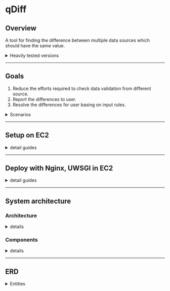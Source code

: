 # qDiff
## Overview
A tool for finding the difference between multiple data sources which should have the same value.

<details><summary> Heavily tested versions
</summary>

|Django     | Python 2  | Python 3  |
| --------- | ----------| --------- |
| 1.11.15   |     V     |           |
| 2.0.5     |           |     V     |

</details>

---
## Goals
1. Reduce the efforts required to check data validation from different source.
1. Report the differences to user.
1. Resolve the differences for user basing on input rules.

<details><summary>Scenarios
</summary>

* Comparing tables within same database
* Comparing tables from different databases
* Comparing tables with different range of data within same/different database
* Comparing table and CSV file
* Comparing unordered CSV file and database 
</details>

---
## Setup on EC2
<details><summary> detail guides
</summary>

### Install
<details><summary> detail guides
</summary>


1. install mysql
    ```shell
    sudo yum install mysql-server
    ```
1. install python 3.6
    ```shell
    sudo yum install python36
    ```
1. clone repository
    ```shell
    ssh-agent bash -c 'ssh-add /path/to/your/private/rsakey; git clone git@github.com:analyticsMD/datadiff.git'
    ```
1. install gcc for compiling mysql-connector
    ```shell
    sudo yum install gcc
    ```
1. install python-devel for compiling mysql-connector
    ```shell
    sudo yum install -y python36-devel
    ```
1. install dependency
    ```shell
    python3 -m pip install -r datadiff/requirements.txt --user
    ```
</details>


### Setup database - mysql
<details><summary> detail guides
</summary>

1. start mysql server
    ```shell
    sudo service mysqld start
    ```
1. login into mysql with root user
    ```shell
    mysql -u root -p
    ```
1. create database qdiff and qdiff_test
    ```shell
    mysql> create database qdiff;
    mysql> create database qdiff_test;
    ```
1. change database password in the /qdiff/setting/settings.py and settings_test.py
1. install the database schema
    ```shell
    python3 manage.py makemigrations
    python3 manage.py migrate
    ```
</details>

### install rabbitmq as broker for celery
<details><summary> detail guides
</summary>

1. install Erlang Version 20.1
    ```
    cd /opt
    sudo wget https://github.com/rabbitmq/erlang-rpm/releases/download/v20.1.7/erlang-20.1.7-1.el6.x86_64.rpm
    sudo rpm -ivh erlang-20.1.7-1.el6.x86_64.rpm
    ```
1. install Socat
    ```
    sudo yum install socat
    ```
1. RabbitMQ v3.7.0
    ```
    sudo wget https://dl.bintray.com/rabbitmq/all/rabbitmq-server/3.7.0/rabbitmq-server-3.7.0-1.el6.noarch.rpm
    sudo rpm -ivh rabbitmq-server-3.7.0-1.el6.noarch.rpm
    ```
1. start rabbitmq, run the command
    ```
    rabbitmq-server
    ```
1. or you can start rabbitmq as service
    ```
    sudo service rabbitmq-server start
    ```
</details>


### start celery worker, use daemon or inline cli. 
<details><summary> detail guides
</summary>

```
celery -A qdiff worker -l info --detach
```
You can also check http://docs.celeryproject.org/en/latest/userguide/daemonizing.html
</details>

### Sanity test
<details><summary> detail guides
</summary>

1. run command
    ```shell
    sudo python3 manage.py test
    ```
1. Cheers if all the test cases are successful
</details>
</details>

---
## Deploy with Nginx, UWSGI in EC2
<details><summary> detail guides
</summary>

### pull the code into the folder /opt/datadiff/
<details><summary> detail guides
</summary>

1. make directory /opt/
    ```shell
    sudo mkdir /opt
    ```
1. clone the code with git
    ```shell
    cd /opt
    git clone git@github.com:analyticsMD/datadiff.git
    ``` 
</details>

### install uwsgi
<details><summary> detail guides
</summary>

1. run command
    ```shell
    sudo python3 -m pip install uwsgi
    ```
</details>

### install nginx
<details><summary> detail guides
</summary>

1. run command
    ```shell
    sudo yum install nginx
    ```
</details>

### create qdiff.conf file for nginx
<details><summary> detail guides
</summary>

1. run command
    ```shell
    sudo vim /etc/nginx/nginx.conf
    ```
1. edit context for your requirement, this is a simple sample
    ```
    user ec2-user ec2-user;
    worker_processes auto;
    error_log /var/log/nginx/error.log;
    pid /var/run/nginx.pid;
    include /usr/share/nginx/modules/*.conf;

    events {
        worker_connections 1024;
    }
    http {
        server_names_hash_bucket_size 128;
        log_format  main  '$remote_addr - $remote_user [$time_local] "$request" '
                          '$status $body_bytes_sent "$http_referer" '
                          '"$http_user_agent" "$http_x_forwarded_for"';

        access_log  /var/log/nginx/access.log  main;

        sendfile            on;
        tcp_nopush          on;
        tcp_nodelay         on;
        keepalive_timeout   65;
        types_hash_max_size 2048;
        include             /etc/nginx/mime.types;
        default_type        application/octet-stream;
        include /etc/nginx/conf.d/*.conf;
        include /etc/nginx/sites-enable/*;
        index   index.html index.htm;
    }
    ```
</details>

### create qdiff_nginx.conf for nginx
<details><summary> detail guides
</summary>

1. make two directories, /etc/nginx/sites-enable/ and /etc/nginx/sites-available/
    ```shell
    mkdir /etc/nginx/sites-enable/
    mkdir /etc/nginx/sites-available/
    ```
1. create qdiff_nginx.conf in /etc/nginx/sites-available/
    ```shell
    sudo vim /etc/nginx/sites-available/qdiff_nginx.conf
    ```
1. edit content as follow
    ```
    # the upstream component nginx needs to connect to
    upstream django {
        server unix:///opt/datadiff/qdiff.sock; # for a file socket
        # server 127.0.0.1:8001; # for a web port socket
    }

    # configuration of the server
    server {
        # the port your site will be served on
        listen      8000;
        # the domain name it will serve for
        server_name ec2-54-183-250-158.us-west-1.compute.amazonaws.com; # substitute your machine's IP address or FQDN
        charset     utf-8;

        # max upload size
        client_max_body_size 1000M;   # adjust to taste

        # Django media
        location /media  {
            alias /opt/datadiff/media;  # your Django project's media files - amend as required
        }
        location /static {
            alias /opt/datadiff/static; # your Django project's static files - amend as required
        }

        # Finally, send all non-media requests to the Django server.
        location / {
            uwsgi_pass  django;
            include     /opt/datadiff/uwsgi_params; # the uwsgi_params file you installed
        }
    }

    ```
</details>

### make sure the permissions of the folder /var/lib/nginx/tmp/client_body/ is readable
<details><summary> detail guides
</summary>

1. check the read write permissions
    ```shell
    ls -l /var/lib/nginx/tmp/
    ```
    it should return
    ```shell
    drwxr-xr-x 2 ec2-user ec2-user 4096 Jul 31 19:36 client_body
    drwx------ 2 ec2-user ec2-user 4096 Jul 24 02:06 fastcgi
    drwx------ 2 ec2-user ec2-user 4096 Jul 24 02:06 proxy
    drwx------ 2 ec2-user ec2-user 4096 Jul 24 02:06 scgi
    drwx------ 7 ec2-user ec2-user 4096 Jul 31 19:36 uwsgi

    ```
</details>

### start the qdiff
<details><summary> detail guides
</summary>

1. start the nginx service
    ```shell
    sudo service nginx start
    ```

1. start uwsgi worker
    ```shell
    cd /opt/datadiff
    uwsgi --socket qdiff.sock --module setting.wsgi --chmod-socket=664 --daemonize uwsgi.log
    ```
</details>

### start and test your machine
<details><summary> detail guides
</summary>

1. access URL host:port/tasks to check if it works or not

    for example: http://ec2-xx-xx-xx-xx.us-west-1.compute.amazonaws.com/tasks

1. if not working, check following files for debug
    ```shell
    /var/log/nginx/error.log    #nginx reverse server log
    /opt/datadiff/uwsgi.log     #uwsgi server log
    /opt/datadiff/dev.log       #qdiff log
    ```
</details>

</details>

---

## System architecture
### Architecture
<details><summary> details
</summary>
    When input databases as datasources, users need to generate a database access token first. The database access token is an encrypted JSON file which contains the database setting for Django.

<img src="./diagrams/sa.png">
</details>

### Components
<details><summary> details
</summary>

#### Data reader
* Using Django DB cursor to read the data
* Supporting multiple databases and file sources

#### file reader
* Support  CSV excel

#### Comparators
##### Field Comparators
A wrapper for package [tableschema](https://github.com/frictionlessdata/tableschema-py)
* It will query setting.settings.SCHEMA_INFER_LIMIT number records and infer the schema from them.
* The setting.settings.SCHEMA_INFER_CONFIDENCE permits the minor occurance of abnomral, default is 1.00.
* The setting.settings.SCHEMA_CSV_MISSING_VALUES and SCHEMA_DATABASE_MISSING_VALUES is used to configurate what should be consider as missing. 


##### Value Comparators
1. Variable definitions

    data1, data2: the input data, can be queryset, list, dictionary

    item1, item2: the elements from data1 and data2
    
    dict1, dict2: the list for saving unmatch records

1. steps
    1. Sort the data1 and data2
    1. Iterate over data1 and data2 at same time, item1 comes from data1 and item2 comes from data2
        1. If the item1 is identical to item2, iterate next item pair
        1. Else if the item1 in dict2, save the all elements in dict2 except item1 as conflicted results, iterate next item1
        1. Else if the item2 in dict1, save the all elements in dict1 except item2 as conflicted results, iterate next item2
        1. Else, the item1 is different from the item2, put item1 in dict1 and item2 in dict2, iterate next item pair

1. Complexity.

    given m,n = len(data1),len(data2)

    Time complexity:

        O(m+n)

    Space complexity:

        O(m+n)

1. pseudo code in python

    ```python
    qDiff(data1, data2):
        iter1 = iter(sorted(data1))
        iter2 = iter(sorted(data2))
        temp_dict1 ={}
        temp_dict2 ={}
        item1 = None
        item2 = None
        try:
            while True:
                item1 = next(iter1)
                item2 = next(iter2)
                h1 = hash(item1)
                h2 = hash(item2)
                if h1==h2:
                    item1 = None
                    item2 = None
                    continue
                elif h1 in temp_dict2 or h2 in temp_dict1:
                    if h1 in temp_dict2:
                        temp_dict2.pop(h1)
                        saveToConflictedResult(temp_dict2.values())
                    if h2 in temp_dict1:
                        temp_dict1.pop(h2) 
                        saveToConflictedResult(temp_dict1.values())
                else:
                    temp_dict1[h1]=item1
                    temp_dict2[h2]=item2
                item1 = None
                item2 = None
        except StopIteration as e:
            if not item1:
                saveToConflictedResult(list(iter2))
            else:
                saveToConflictedResult([item1] + list(iter1))
    ```

#### Report viewer
* Providing the comparison result    
* GUI for accepting rules for resolving ((Not implemented yet))

#### Rule parser (Not implemented yet)
* Parsing the input rules and save as rule set for reuse
* Rules:

        Where to write the resolved result
        Left join, right join, inner join, and outer join
        Condition based rule, (E.X. when field1 == 0 and field2 > 3)

#### Conflict resolver (Not implemented yet)
* Filtering the conflicted results basing on the input rules

</details>

---

## ERD
<details><summary> Entities
</summary>
<img src="./diagrams/erd.png">

1. Task

    * Information about the data source
    * Uploaded file path
    * Database information (This will not contain password) 
    * Datetime, Recording the start time and end time for performance evaluation
    * Owner (Not implemented yet)

1. Conflict record
    * Raw data
    * What source it belongs to
    * The name of raw table

1. Raw Table
    * Fields here are dynamics, this table schema is depending on the schema of given datasources

1. Report
    * Which generator will process the data
    * Generated file path
    * Parameters for the generator, in JSON format

1. Rule set (Not implemented yet)
    * Name 
    * Description
    * Rule, formatted rules in json format
    
</details>
